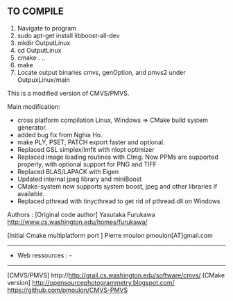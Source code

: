 ## TO COMPILE

1. Navigate to program
2. sudo apt-get install libboost-all-dev
3. mkdir OutputLinux
4. cd OutputLinux
5. cmake . ..
6. make
7. Locate output binaries cmvs, genOption, and pmvs2 under OutpuxLinux/main

This is a modified version of CMVS/PMVS.

Main modification:
 - cross platform compilation Linux, Windows => CMake build system generator.
 - added bug fix from Nghia Ho.
 - make PLY, PSET, PATCH export faster and optional.
 - Replaced GSL simplex/lmfit with nlopt optimizer
 - Replaced image loading routines with CImg. Now PPMs are supported properly, with optional support for PNG and TIFF
 - Replaced BLAS/LAPACK with Eigen
 - Updated internal jpeg library and miniBoost
 - CMake-system now supports system boost, jpeg and other libraries if available. 
 - Replaced pthread with tinycthread to get rid of pthread.dll on Windows

Authors : 
[Original code author]  Yasutaka Furukawa http://www.cs.washington.edu/homes/furukawa/

[Initial Cmake multiplatform port ]	Pierre moulon pmoulon[AT]gmail.com

--------------------
- Web ressources : - 
--------------------
[CMVS/PMVS] http://http://grail.cs.washington.edu/software/cmvs/
[CMake version] http://opensourcephotogrammetry.blogspot.com/ https://github.com/pmoulon/CMVS-PMVS
